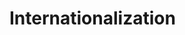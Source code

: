 <!--
  Copyright (c) 2020-2021 aetheryx & Cynthia K. Rey
  This work is licensed under a Creative Commons Attribution-NoDerivatives 4.0 International License.
  https://creativecommons.org/licenses/by-nd/4.0
-->

# Internationalization
<!--
  notes:
  <plugin>/i18n RESERVED for i18n data
  Automatic load, prefixed with POWERCORD_
  json object
  weblate
-->
